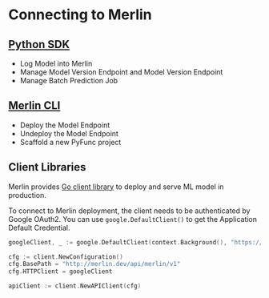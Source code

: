 # Connecting to Merlin

## [Python SDK](./python-sdk.md)

- Log Model into Merlin
- Manage Model Version Endpoint and Model Version Endpoint
- Manage Batch Prediction Job

## [Merlin CLI](./merlin-cli.md)

- Deploy the Model Endpoint
- Undeploy the Model Endpoint
- Scaffold a new PyFunc project

## Client Libraries

Merlin provides [Go client library](../../../api/client) to deploy and serve ML model in production.

To connect to Merlin deployment, the client needs to be authenticated by Google OAuth2. You can use `google.DefaultClient()` to get the Application Default Credential.

```go
googleClient, _ := google.DefaultClient(context.Background(), "https://www.googleapis.com/auth/userinfo.email")

cfg := client.NewConfiguration()
cfg.BasePath = "http://merlin.dev/api/merlin/v1"
cfg.HTTPClient = googleClient

apiClient := client.NewAPIClient(cfg)
```
